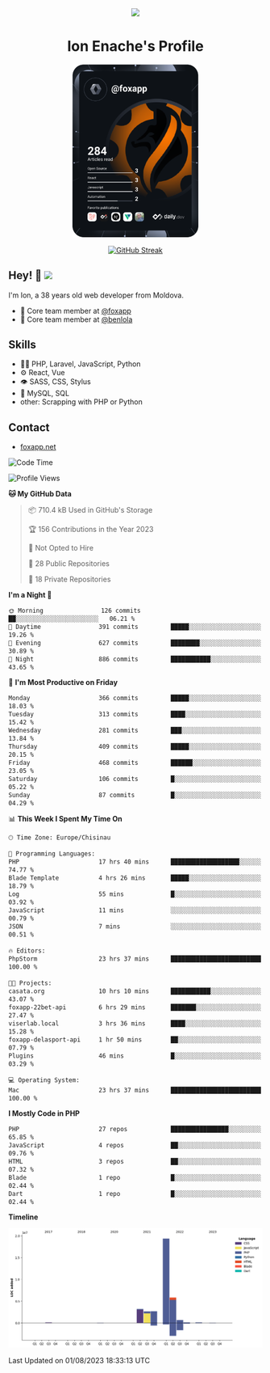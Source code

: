 <div id="header" align="center">
  <img src="https://media.giphy.com/media/M9gbBd9nbDrOTu1Mqx/giphy.gif" width="100"/>
	<h1>Ion Enache's Profile</h1>
</div>
<div align="center">
	<a href="https://app.daily.dev/foxapp"><img src="https://github.com/foxapp/foxapp/blob/master/devcard.svg" width="250" alt="Ion Enache's Dev Card"/></a>
</div>


<div align="center">
	
[![GitHub Streak](http://github-readme-streak-stats.herokuapp.com?user=foxapp&hide_border=true&date_format=M%20j%5B%2C%20Y%5D)](https://git.io/streak-stats)
	
</div>


## Hey! 👋 <img src="https://media.giphy.com/media/hvRJCLFzcasrR4ia7z/giphy.gif" width="30px"/>
I'm Ion, a 38 years old web developer from Moldova.


- 👥 Core team member at [@foxapp](https://github.com/foxapp)
- 👥 Core team member at [@benlola](https://github.com/benlola)

## Skills
- 👨‍💻 PHP, Laravel, JavaScript, Python
- ⚙️ React, Vue
- 👁️ SASS, CSS, Stylus
- 💽 MySQL, SQL
- other: Scrapping with PHP or Python

## Contact
- [foxapp.net](https://www.foxapp.net)

<!--START_SECTION:waka-->
![Code Time](http://img.shields.io/badge/Code%20Time-1%2C401%20hrs%2059%20mins-blue)

![Profile Views](http://img.shields.io/badge/Profile%20Views-0-blue)

**🐱 My GitHub Data** 

> 📦 710.4 kB Used in GitHub's Storage 
 > 
> 🏆 156 Contributions in the Year 2023
 > 
> 🚫 Not Opted to Hire
 > 
> 📜 28 Public Repositories 
 > 
> 🔑 18 Private Repositories 
 > 
**I'm a Night 🦉** 

```text
🌞 Morning                126 commits         ██░░░░░░░░░░░░░░░░░░░░░░░   06.21 % 
🌆 Daytime                391 commits         █████░░░░░░░░░░░░░░░░░░░░   19.26 % 
🌃 Evening                627 commits         ████████░░░░░░░░░░░░░░░░░   30.89 % 
🌙 Night                  886 commits         ███████████░░░░░░░░░░░░░░   43.65 % 
```
📅 **I'm Most Productive on Friday** 

```text
Monday                   366 commits         █████░░░░░░░░░░░░░░░░░░░░   18.03 % 
Tuesday                  313 commits         ████░░░░░░░░░░░░░░░░░░░░░   15.42 % 
Wednesday                281 commits         ███░░░░░░░░░░░░░░░░░░░░░░   13.84 % 
Thursday                 409 commits         █████░░░░░░░░░░░░░░░░░░░░   20.15 % 
Friday                   468 commits         ██████░░░░░░░░░░░░░░░░░░░   23.05 % 
Saturday                 106 commits         █░░░░░░░░░░░░░░░░░░░░░░░░   05.22 % 
Sunday                   87 commits          █░░░░░░░░░░░░░░░░░░░░░░░░   04.29 % 
```


📊 **This Week I Spent My Time On** 

```text
🕑︎ Time Zone: Europe/Chisinau

💬 Programming Languages: 
PHP                      17 hrs 40 mins      ███████████████████░░░░░░   74.77 % 
Blade Template           4 hrs 26 mins       █████░░░░░░░░░░░░░░░░░░░░   18.79 % 
Log                      55 mins             █░░░░░░░░░░░░░░░░░░░░░░░░   03.92 % 
JavaScript               11 mins             ░░░░░░░░░░░░░░░░░░░░░░░░░   00.79 % 
JSON                     7 mins              ░░░░░░░░░░░░░░░░░░░░░░░░░   00.51 % 

🔥 Editors: 
PhpStorm                 23 hrs 37 mins      █████████████████████████   100.00 % 

🐱‍💻 Projects: 
casata.org               10 hrs 10 mins      ███████████░░░░░░░░░░░░░░   43.07 % 
foxapp-22bet-api         6 hrs 29 mins       ███████░░░░░░░░░░░░░░░░░░   27.47 % 
viserlab.local           3 hrs 36 mins       ████░░░░░░░░░░░░░░░░░░░░░   15.28 % 
foxapp-delasport-api     1 hr 50 mins        ██░░░░░░░░░░░░░░░░░░░░░░░   07.79 % 
Plugins                  46 mins             █░░░░░░░░░░░░░░░░░░░░░░░░   03.29 % 

💻 Operating System: 
Mac                      23 hrs 37 mins      █████████████████████████   100.00 % 
```

**I Mostly Code in PHP** 

```text
PHP                      27 repos            ████████████████░░░░░░░░░   65.85 % 
JavaScript               4 repos             ██░░░░░░░░░░░░░░░░░░░░░░░   09.76 % 
HTML                     3 repos             ██░░░░░░░░░░░░░░░░░░░░░░░   07.32 % 
Blade                    1 repo              █░░░░░░░░░░░░░░░░░░░░░░░░   02.44 % 
Dart                     1 repo              █░░░░░░░░░░░░░░░░░░░░░░░░   02.44 % 
```



**Timeline**

![Lines of Code chart](https://raw.githubusercontent.com/foxapp/foxapp/master/assets/bar_graph.png)


 Last Updated on 01/08/2023 18:33:13 UTC
<!--END_SECTION:waka-->
